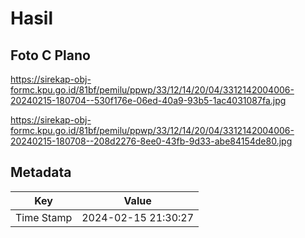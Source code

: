 # Hasil

## Foto C Plano

https://sirekap-obj-formc.kpu.go.id/81bf/pemilu/ppwp/33/12/14/20/04/3312142004006-20240215-180704--530f176e-06ed-40a9-93b5-1ac4031087fa.jpg

https://sirekap-obj-formc.kpu.go.id/81bf/pemilu/ppwp/33/12/14/20/04/3312142004006-20240215-180708--208d2276-8ee0-43fb-9d33-abe84154de80.jpg


## Metadata

| Key        | Value               |
| ---------- | ------------------- |
| Time Stamp | 2024-02-15 21:30:27 |



